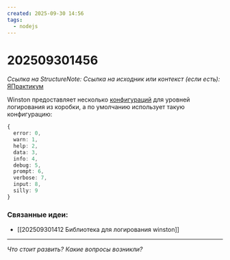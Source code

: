 ```yaml
---
created: 2025-09-30 14:56
tags:
  - nodejs
---
```

# 202509301456
*Ссылка на StructureNote:* 
*Ссылка на исходник или контекст (если есть):* [ЯПрактикум](https://practicum.yandex.ru/learn/backend-nodejs/courses/16b47298-e20d-4fde-9619-1ab305039a00/sprints/564238/topics/7c96eb76-3d6b-4f26-8c50-71c3fa757f2b/lessons/3293dc4e-15ac-48f7-afc6-4e8f16466a2f/) 

Winston предоставляет несколько [конфигураций](https://github.com/winstonjs/triple-beam/tree/master/config) для уровней логирования из коробки, а по умолчанию использует такую конфигурацию:
```ts
{
  error: 0,
  warn: 1,
  help: 2,
  data: 3,
  info: 4,
  debug: 5,
  prompt: 6,
  verbose: 7,
  input: 8,
  silly: 9
}
```
### Связанные идеи:
* [[202509301412 Библиотека для логирования winston]]
---

*Что стоит развить? Какие вопросы возникли?*